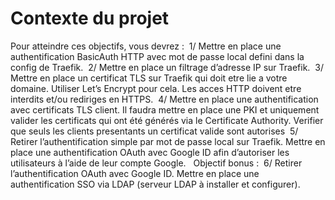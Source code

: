 # **Contexte du projet**

Pour atteindre ces objectifs, vous devrez :
​
1/ Mettre en place une authentification BasicAuth HTTP avec mot de passe local defini dans la config de Traefik.
​
2/ Mettre en place un filtrage d’adresse IP sur Traefik.
​
3/ Mettre en place un certificat TLS sur Traefik qui doit etre lie a votre domaine. Utiliser Let’s Encrypt pour cela. Les acces HTTP doivent etre interdits et/ou rediriges en HTTPS.
​
4/ Mettre en place une authentification avec certificats TLS client. Il faudra mettre en place une PKI et uniquement valider les certificats qui ont été générés via le Certificate Authority. Verifier que seuls les clients presentants un certificat valide sont autorises
​
5/ Retirer l’authentification simple par mot de passe local sur Traefik. Mettre en place une authentification OAuth avec Google ID afin d’autoriser les utilisateurs à l’aide de leur compte Google.
​
​
Objectif bonus :
​
6/ Retirer l’authentification OAuth avec Google ID. Mettre en place une authentification SSO via LDAP (serveur LDAP à installer et configurer).
